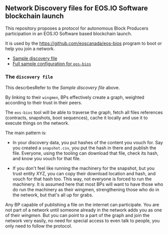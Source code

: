 Network Discovery files for EOS.IO Software blockchain launch
-------------------------------------------------------------

This repository proposes a protocol for autonomous Block Producers
participation in an EOS.IO Software based blockchain launch.

It is used by the https://github.com/eoscanada/eos-bios program to
boot or help you join a network.

* [Sample discovery file](https://github.com/eoscanada/eos-bios/blob/master/sample_config/my_discovery_file.yaml)
* [Full sample configuration for `eos-bios`](https://github.com/eoscanada/eos-bios/tree/master/sample_config)

### The `discovery file`

This descrbesRefer to the _Sample discovery file_ above.

By linking to their `wingmen`, BPs effectively create a graph,
weighted according to their trust in their peers.

The `eos-bios` tool will be able to traverse the graph, fetch all
files references (contracts, snapshots, boot sequences), cache it
locally and use it to execute things on the network.

The main pattern is:
* In your discovery data, you put hashes of the content you vouch
  for. Say you created a `snapshot.csv`, you put the hash in there and
  publish the file.  Everyone, using the tooling can download that
  file, check its hash, and know you vouch for that file.

* If you don't feel like running the machinery for the snapshot, but
  you trust entity XYZ, you can copy their download location and hash,
  and vouch for that hash too. This way, not everyone is forced to run
  the machinery.  It is assumed here that most BPs will want to have
  those who do run the machinery as their wingmen, strengthening
  those who do in the network, but that's all up for grabs.

Any BP capable of publishing a file on the internet can participate.
You are not part of a network until someone already in the network
adds you as one of their _wingmen_. But you can point to a part of
the graph and join the network very easily, no need for special access
to even talk to people, you only need to follow the protocol.
